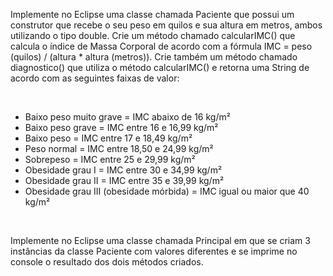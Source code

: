 Implemente no Eclipse uma classe chamada Paciente que possui um construtor que recebe o seu peso em quilos e sua altura em metros, ambos utilizando o tipo double. Crie um método chamado calcularIMC() que calcula o índice de Massa Corporal de acordo com a fórmula IMC = peso (quilos) / (altura * altura (metros)). Crie também um método chamado diagnostico() que utiliza o método calcularIMC() e retorna uma String de acordo com as seguintes faixas de valor:

<br/>

<ul>
<li>Baixo peso muito grave = IMC abaixo de 16 kg/m²</li>
<li>Baixo peso grave = IMC entre 16 e 16,99 kg/m²</li>
<li>Baixo peso = IMC entre 17 e 18,49 kg/m²</li>
<li>Peso normal = IMC entre 18,50 e 24,99 kg/m²</li>
<li>Sobrepeso = IMC entre 25 e 29,99 kg/m²</li>
<li>Obesidade grau I = IMC entre 30 e 34,99 kg/m²</li>
<li>Obesidade grau II = IMC entre 35 e 39,99 kg/m²</li>
<li>Obesidade grau III (obesidade mórbida) = IMC igual ou maior que 40 kg/m²</li>
</ul>

<br/>

Implemente no Eclipse uma classe chamada Principal em que se criam 3 instâncias da classe Paciente com valores diferentes e se imprime no console o resultado dos dois métodos criados.